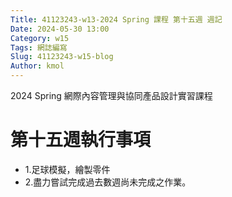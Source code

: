 ```yaml
---
Title: 41123243-w13-2024 Spring 課程 第十五週 週記
Date: 2024-05-30 13:00
Category: w15
Tags: 網誌編寫
Slug: 41123243-w15-blog
Author: kmol
---
```


2024 Spring 網際內容管理與協同產品設計實習課程

<!-- PELICAN_END_SUMMARY -->

# 第十五週執行事項
- 1.足球模擬，繪製零件
- 2.盡力嘗試完成過去數週尚未完成之作業。